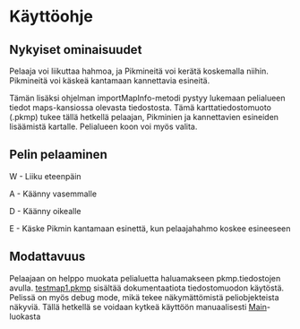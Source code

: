 # Käyttöohje

## Nykyiset ominaisuudet

Pelaaja voi liikuttaa hahmoa, ja Pikmineitä voi kerätä koskemalla niihin. Pikmineitä voi käskeä kantamaan kannettavia esineitä.

Tämän lisäksi ohjelman importMapInfo-metodi pystyy lukemaan pelialueen tiedot maps-kansiossa olevasta tiedostosta. Tämä karttatiedostomuoto (.pkmp) tukee tällä hetkellä pelaajan, Pikminien ja kannettavien esineiden lisäämistä kartalle. Pelialueen koon voi myös valita.

## Pelin pelaaminen

W - Liiku eteenpäin

A - Käänny vasemmalle

D - Käänny oikealle

E - Käske Pikmin kantamaan esinettä, kun pelaajahahmo koskee esineeseen

## Modattavuus

Pelaajaan on helppo muokata pelialuetta haluamakseen pkmp.tiedostojen avulla. [testmap1.pkmp](https://github.com/JustAGoldeneye/ot-harjoitustyo/blob/master/Pikmin2D/maps/testmap1.pkmp) sisältää dokumentaatiota tiedostomuodon käytöstä.
Pelissä on myös debug mode, mikä tekee näkymättömistä peliobjekteista näkyviä. Tällä hetkellä se voidaan kytkeä käyttöön manuaalisesti [Main](https://github.com/JustAGoldeneye/ot-harjoitustyo/blob/master/Pikmin2D/src/main/java/game/Main.java)-luokasta
